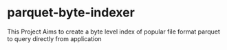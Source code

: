 # parquet-byte-indexer
This Project Aims to create a byte level index of popular file format parquet to query directly from application
